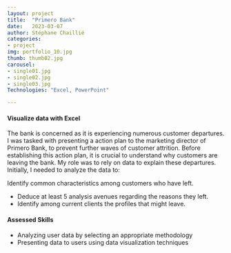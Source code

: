 ```yaml
---
layout: project
title:  "Primero Bank"
date:   2023-03-07
author: Stéphane Chaillié
categories:
- project
img: portfolio_10.jpg
thumb: thumb02.jpg
carousel:
- single01.jpg
- single02.jpg
- single03.jpg
Technologies: "Excel, PowerPoint"

---
```

#### Visualize data with Excel
The bank is concerned as it is experiencing numerous customer departures. I was tasked with presenting a action plan to the marketing director of Primero Bank, to prevent further waves of customer attrition. Before establishing this action plan, it is crucial to understand why customers are leaving the bank. My role was to rely on data to explain these departures. Initially, I needed to analyze the data to:

Identify common characteristics among customers who have left.
- Deduce at least 5 analysis avenues regarding the reasons they left.
- Identify among current clients the profiles that might leave.


#### Assessed Skills
- Analyzing user data by selecting an appropriate methodology
- Presenting data to users using data visualization techniques
